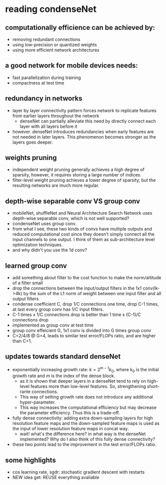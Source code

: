 # reading condenseNet

## computationally efficience can be achieved by:
- removing redundant connections
- using low-precision or quantized weights
- using more efficient network architectures

## a good network for mobile devices needs:
- fast parallelization during training
- compactness at test time

## redundancy in networks
- layer by layer connectivity pattern forces network to replicate features from earlier layers throughout the network
  - denseNet can partially alleviate this need by directly connect each layer with all layers before it
- however. denseNet introduces redundancies when early features are not needed in later layers. This phenomenon becomes stronger as the layers goes deeper.

## weights pruning
- independent weight pruning generally achieves a high degree of sparsity, however, it requires storing a large number of indices.
- filter-level weight pruning achieves a lower degree of sparsity, but the resulting networks are much more regular.

## depth-wise separable conv VS group conv
- mobileNet, shuffleNet and Neural Architecture Search Network uses depth-wise separable conv, which is not well supported?
- condenseNet uses group conv.
- from what I see, these two kinds of convs have multiple outputs and reduced computational cost since they doesn't simply connect all the input channels to one output. I think of them as sub-architecture level optimization techniques.
- and why didn't you use the 1d conv?

## learned group conv
- add something about filter to the cost function to make the norm/altitude of a filter small
- drop the connections between the input/output filters in the 1x1 conv(lk->4k) by the sum of the L1 norm of weight between one input filter and all output filters
- condense coefficient C, drop 1/C connections one time, drop C-1 times, at last every group conv has 1/C input filters.
- C-1 times x 1/C connections drop is better than 1 time x (C-1)/C connections drop
- implemented as group conv at test time
- group conv effeicient G, 1x1 conv is divided into G times group conv
- C=2/4/8 @ G=4, leads to similar test error/FLOPs ratio, and are higher than C=1.
## updates towards standard denseNet
- exponentially increasing growth rate: $k=2^{m-1}k_{0}$, where $k_{0}$ is the initial growth rate and $m$ is the index of the dense block.
  - as it is shown that deeper layers in a denseNet tend to rely on high-level features more than low-level features. So, strengthening short-rante connections.
  - This way of setting growth rate does not introduce any additional hyper-parameter.
  - This way increases the computational efficiency but may decrease the parameter efficiency. Thus this is a trade-off.
- fully dense connectivity: adding extra down-sampling layers for high resolution feature maps and the down-sampled feature maps is used as the input of lower resolution feature maps in concat way.
  - wait! what's the difference here? in what way is the denseNet implemented? Why do I also think of this fully dense connectivity?
- these two points lead to the improvement in the test error/FLOPs ratio.

## some highlights
- cos learning rate, sgdr: stochastic gradient descent with restarts
- NEW idea get: REUSE everything avaliable